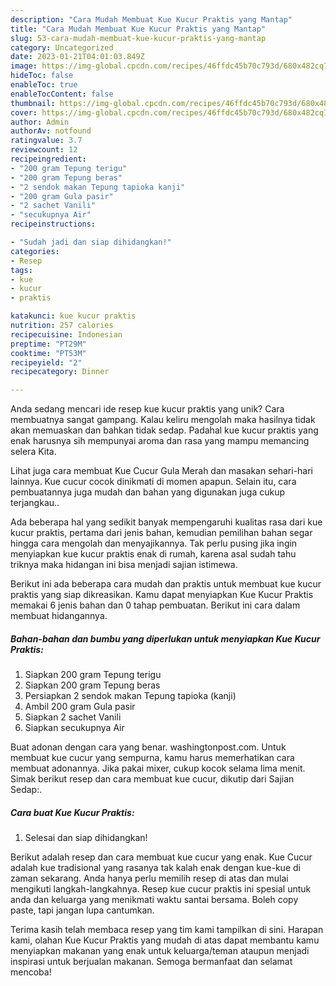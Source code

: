 ```yaml
---
description: "Cara Mudah Membuat Kue Kucur Praktis yang Mantap"
title: "Cara Mudah Membuat Kue Kucur Praktis yang Mantap"
slug: 53-cara-mudah-membuat-kue-kucur-praktis-yang-mantap
category: Uncategorized
date: 2023-01-21T04:01:03.849Z
image: https://img-global.cpcdn.com/recipes/46ffdc45b70c793d/680x482cq70/kue-kucur-praktis-foto-resep-utama.jpg
hideToc: false
enableToc: true
enableTocContent: false
thumbnail: https://img-global.cpcdn.com/recipes/46ffdc45b70c793d/680x482cq70/kue-kucur-praktis-foto-resep-utama.jpg
cover: https://img-global.cpcdn.com/recipes/46ffdc45b70c793d/680x482cq70/kue-kucur-praktis-foto-resep-utama.jpg
author: Admin
authorAv: notfound
ratingvalue: 3.7
reviewcount: 12
recipeingredient:
- "200 gram Tepung terigu"
- "200 gram Tepung beras"
- "2 sendok makan Tepung tapioka kanji"
- "200 gram Gula pasir"
- "2 sachet Vanili"
- "secukupnya Air"
recipeinstructions:

- "Sudah jadi dan siap dihidangkan!"
categories:
- Resep
tags:
- kue
- kucur
- praktis

katakunci: kue kucur praktis 
nutrition: 257 calories
recipecuisine: Indonesian
preptime: "PT29M"
cooktime: "PT53M"
recipeyield: "2"
recipecategory: Dinner

---
```





Anda sedang mencari ide resep kue kucur praktis yang unik? Cara membuatnya sangat gampang. Kalau keliru mengolah maka hasilnya tidak akan memuaskan dan bahkan tidak sedap. Padahal kue kucur praktis yang enak harusnya sih mempunyai aroma dan rasa yang mampu memancing selera Kita.





Lihat juga cara membuat Kue Cucur Gula Merah dan masakan sehari-hari lainnya. Kue cucur cocok dinikmati di momen apapun. Selain itu, cara pembuatannya juga mudah dan bahan yang digunakan juga cukup terjangkau..

Ada beberapa hal yang sedikit banyak mempengaruhi kualitas rasa dari kue kucur praktis, pertama dari jenis bahan, kemudian pemilihan bahan segar hingga cara mengolah dan menyajikannya. Tak perlu pusing jika ingin menyiapkan kue kucur praktis enak di rumah, karena asal sudah tahu triknya maka hidangan ini bisa menjadi sajian istimewa.






Berikut ini ada beberapa cara mudah dan praktis untuk membuat kue kucur praktis yang siap dikreasikan. Kamu dapat menyiapkan Kue Kucur Praktis memakai 6 jenis bahan dan 0 tahap pembuatan. Berikut ini cara dalam membuat hidangannya.

<!--inarticleads1-->

##### Bahan-bahan dan bumbu yang diperlukan untuk menyiapkan Kue Kucur Praktis:

1. Siapkan 200 gram Tepung terigu
1. Siapkan 200 gram Tepung beras
1. Persiapkan 2 sendok makan Tepung tapioka (kanji)
1. Ambil 200 gram Gula pasir
1. Siapkan 2 sachet Vanili
1. Siapkan secukupnya Air


Buat adonan dengan cara yang benar. washingtonpost.com. Untuk membuat kue cucur yang sempurna, kamu harus memerhatikan cara membuat adonannya. Jika pakai mixer, cukup kocok selama lima menit. Simak berikut resep dan cara membuat kue cucur, dikutip dari Sajian Sedap:. 

<!--inarticleads2-->

##### Cara buat Kue Kucur Praktis:


1. Selesai dan siap dihidangkan!

Berikut adalah resep dan cara membuat kue cucur yang enak. Kue Cucur adalah kue tradisional yang rasanya tak kalah enak dengan kue-kue di zaman sekarang. Anda hanya perlu memilih resep di atas dan mulai mengikuti langkah-langkahnya. Resep kue cucur praktis ini spesial untuk anda dan keluarga yang menikmati waktu santai bersama. Boleh copy paste, tapi jangan lupa cantumkan. 

Terima kasih telah membaca resep yang tim kami tampilkan di sini. Harapan kami, olahan Kue Kucur Praktis yang mudah di atas dapat membantu kamu menyiapkan makanan yang enak untuk keluarga/teman ataupun menjadi inspirasi untuk berjualan makanan. Semoga bermanfaat dan selamat mencoba!
